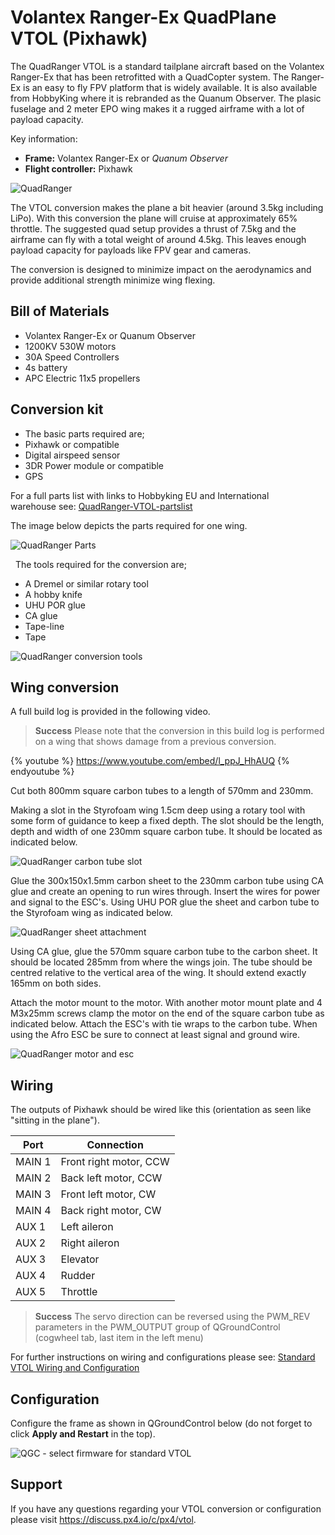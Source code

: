 # Volantex Ranger-Ex QuadPlane VTOL (Pixhawk)

The QuadRanger VTOL is a standard tailplane aircraft based on the Volantex Ranger-Ex that has been retrofitted with a QuadCopter system.
The Ranger-Ex is an easy to fly FPV platform that is widely available.
It is also available from HobbyKing where it is rebranded as the Quanum Observer.
The plasic fuselage and 2 meter EPO wing makes it a rugged airframe with a lot of payload capacity.

Key information:

- **Frame:** Volantex Ranger-Ex or *Quanum Observer*
- **Flight controller:** Pixhawk

![QuadRanger](../../assets/airframes/vtol/quadranger_rangerex_pixhawk/quadranger_vtol_complete_build.jpg)

The VTOL conversion makes the plane a bit heavier (around 3.5kg including LiPo).
With this conversion the plane will cruise at approximately 65% throttle.
The suggested quad setup provides a thrust of 7.5kg and the airframe can fly with a total weight of around 4.5kg.
This leaves enough payload capacity for payloads like FPV gear and cameras.

The conversion is designed to minimize impact on the aerodynamics and provide additional strength minimize wing flexing.


## Bill of Materials

- Volantex Ranger-Ex or Quanum Observer
- 1200KV 530W motors
- 30A Speed Controllers
- 4s battery
- APC Electric 11x5 propellers

## Conversion kit

-   The basic parts required are;
-   Pixhawk or compatible
-   Digital airspeed sensor
-   3DR Power module or compatible
-   GPS

For a full parts list with links to Hobbyking EU and International warehouse see:
[QuadRanger-VTOL-partslist](http://px4.io/wp-content/uploads/2016/01/QuadRanger-VTOL-partslist-1.xlsx)

The image below depicts the parts required for one wing.

![QuadRanger Parts](../../assets/airframes/vtol/quadranger_rangerex_pixhawk/quadranger_vtol_parts_for_one_wing.jpg)

 
The tools required for the conversion are;

-   A Dremel or similar rotary tool
-   A hobby knife
-   UHU POR glue
-   CA glue
-   Tape-line
-   Tape

![QuadRanger conversion tools](../../assets/airframes/vtol/quadranger_rangerex_pixhawk/quadranger_vtol_conversion_tools.jpg)

## Wing conversion

A full build log is provided in the following video.

> **Success** Please note that the conversion in this build
  log is performed on a wing that shows damage from a previous conversion. 
  
{% youtube %}
https://www.youtube.com/embed/l_ppJ_HhAUQ
{% endyoutube %}

Cut both 800mm square carbon tubes to a length of 570mm and 230mm.

Making a slot in the Styrofoam wing 1.5cm deep using a rotary tool with some form of guidance to keep a fixed depth.
The slot should be the length, depth and width of one 230mm square carbon tube.
It should be located as indicated below.

![QuadRanger carbon tube slot](../../assets/airframes/vtol/quadranger_rangerex_pixhawk/quadranger_vtol_carbon_tube_slot.jpg)

Glue the 300x150x1.5mm carbon sheet to the 230mm carbon tube using CA glue and create an opening to run wires through.
Insert the wires for power and signal to the ESC's.
Using UHU POR glue the sheet and carbon tube to the Styrofoam wing as indicated below.

![QuadRanger sheet attachment](../../assets/airframes/vtol/quadranger_rangerex_pixhawk/quadranger_vtol_sheet_attachment.jpg)

Using CA glue, glue the 570mm square carbon tube to the carbon sheet.
It should be located 285mm from where the wings join.
The tube should be centred relative to the vertical area of the wing.
It should extend exactly 165mm on both sides.

Attach the motor mount to the motor.
With another motor mount plate and 4 M3x25mm screws clamp the motor on the end of the square carbon tube as indicated below.
Attach the ESC's with tie wraps to the carbon tube.
When using the Afro ESC be sure to connect at least signal and ground wire.

![QuadRanger motor and esc](../../assets/airframes/vtol/quadranger_rangerex_pixhawk/quadranger_vtol_motor_and_esc.jpg)

## Wiring 

The outputs of Pixhawk should be wired like this (orientation as seen
like "sitting in the plane").

Port | Connection
--- | ---
MAIN 1   | Front right motor, CCW
MAIN 2   | Back left motor, CCW
MAIN 3   | Front left motor, CW
MAIN 4   | Back right motor, CW
AUX  1   | Left aileron
AUX  2   | Right aileron 
AUX  3   | Elevator
AUX  4   | Rudder
AUX  5   | Throttle


> **Success** The servo direction can be reversed using the PWM\_REV parameters in the PWM\_OUTPUT group of QGroundControl (cogwheel tab, last item in the left menu)
  
For further instructions on wiring and configurations please see: [Standard VTOL Wiring and Configuration](../config_vtol/vtol_quad_configuration.md)


## Configuration

Configure the frame as shown in QGroundControl below (do not forget to click **Apply and Restart** in the top).

![QGC - select firmware for standard VTOL](../../assets/airframes/vtol/funcub_pixhawk/qgc_firmware_standard_vtol_fun_cub_quad.png)


## Support

If you have any questions regarding your VTOL conversion or configuration please visit <https://discuss.px4.io/c/px4/vtol>.

